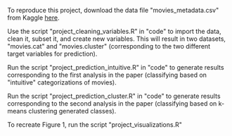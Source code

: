 To reproduce this project, download the data file "movies_metadata.csv" from Kaggle [here](https://www.kaggle.com/rounakbanik/the-movies-dataset#movies_metadata.csv).

Use the script "project_cleaning_variables.R" in "code" to import the data, clean it, subset it, and create new variables. This will result in two datasets, "movies.cat" and "movies.cluster" (corresponding to the two different target variables for prediction).

Run the script "project_prediction_intuitive.R" in "code" to generate results corresponding to the first analysis in the paper (classifying based on "intuitive" categorizations of movies).

Run the script "project_prediction_cluster.R" in "code" to generate results corresponding to the second analysis in the paper (classifying based on k-means clustering generated classes).

To recreate Figure 1, run the script "project_visualizations.R"
